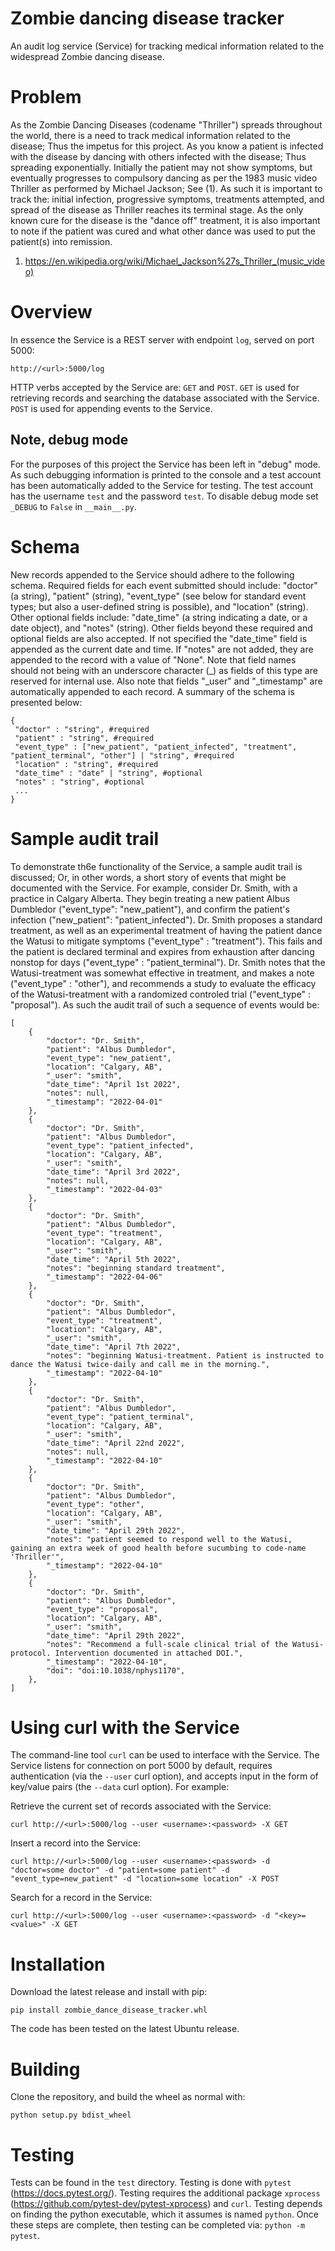 # Zombie dancing disease tracker
 An audit log service (Service) for tracking medical information related to the widespread Zombie dancing disease.

# Problem

As the Zombie Dancing Diseases (codename "Thriller") spreads throughout the world, there is a need to track medical information related to the disease; Thus the impetus for this project. As you know a patient is infected with the disease by dancing with others infected with the disease; Thus spreading exponentially. Initially the patient may not show symptoms, but eventually progresses to compulsory dancing as per the 1983 music video Thriller as performed by Michael Jackson; See (1). As such it is important to track the: initial infection, progressive symptoms, treatments attempted, and spread of the disease as Thriller reaches its terminal stage. As the only known cure for the disease is the "dance off" treatment, it is also important to note if the patient was cured and what other dance was used to put the patient(s) into remission.

1) https://en.wikipedia.org/wiki/Michael_Jackson%27s_Thriller_(music_video)

# Overview

In essence the Service is a REST server with endpoint `log`, served on port 5000:

`http://<url>:5000/log`

HTTP verbs accepted by the Service are: `GET` and `POST`. `GET` is used for retrieving records and searching the database associated with the Service. `POST` is used for appending events to the Service.

## Note, debug mode

For the purposes of this project the Service has been left in "debug" mode. As such debugging information is printed to the console and a test account has been automatically added to the Service for testing. The test account has the username `test` and the password `test`. To disable debug mode set `_DEBUG` to `False` in `__main__.py`.

# Schema

New records appended to the Service should adhere to the following schema. Required fields for each event submitted should include: "doctor" (a string), "patient" (string), "event_type" (see below for standard event types; but also a user-defined string is possible), and "location" (string). Other optional fields include: "date_time" (a string indicating a date, or a date object), and "notes" (string). Other fields beyond these required and optional fields are also accepted. If not specified the "date_time" field is appended as the current date and time. If "notes" are not added, they are appended to the record with a value of "None". Note that field names should not being with an underscore character (\_) as fields of this type are reserved for internal use. Also note that fields "\_user" and "\_timestamp" are automatically appended to each record. A summary of the schema is presented below:

```
{
 "doctor" : "string", #required
 "patient" : "string", #required
 "event_type" : ["new_patient", "patient_infected", "treatment", "patient_terminal", "other"] | "string", #required
 "location" : "string", #required
 "date_time" : "date" | "string", #optional
 "notes" : "string", #optional
 ...
}
```

# Sample audit trail

To demonstrate th6e functionality of the Service, a sample audit trail is discussed; Or, in other words, a short story of events that might be documented with the Service. For example, consider Dr. Smith, with a practice in Calgary Alberta. They begin treating a new patient Albus Dumbledor ("event_type": "new_patient"), and confirm the patient's infection ("new_patient": "patient_infected"). Dr. Smith proposes a standard treatment, as well as an experimental treatment of having the patient dance the Watusi to mitigate symptoms ("event_type" : "treatment"). This fails and the patient is declared terminal and expires from exhaustion after dancing nonstop for days ("event_type" : "patient_terminal"). Dr. Smith notes that the Watusi-treatment was somewhat effective in treatment, and makes a note ("event_type" : "other"), and recommends a study to evaluate the efficacy of the Watusi-treatment with a randomized controled trial ("event_type" : "proposal"). As such the audit trail of such a sequence of events would be:

```
[                                                 
    {                                             
        "doctor": "Dr. Smith",                  
        "patient": "Albus Dumbledor",                
        "event_type": "new_patient",              
        "location": "Calgary, AB",              
        "_user": "smith",                          
        "date_time": "April 1st 2022",
        "notes": null,                            
        "_timestamp": "2022-04-01"
    },
    {                                             
        "doctor": "Dr. Smith",                  
        "patient": "Albus Dumbledor",                
        "event_type": "patient_infected",              
        "location": "Calgary, AB",              
        "_user": "smith",                          
        "date_time": "April 3rd 2022",
        "notes": null,                            
        "_timestamp": "2022-04-03"
    },
    {
        "doctor": "Dr. Smith",                  
        "patient": "Albus Dumbledor",                
        "event_type": "treatment",
        "location": "Calgary, AB",              
        "_user": "smith",                          
        "date_time": "April 5th 2022",
        "notes": "beginning standard treatment",                            
        "_timestamp": "2022-04-06"
    },
    {
        "doctor": "Dr. Smith",                  
        "patient": "Albus Dumbledor",                
        "event_type": "treatment",
        "location": "Calgary, AB",              
        "_user": "smith",                          
        "date_time": "April 7th 2022",
        "notes": "beginning Watusi-treatment. Patient is instructed to dance the Watusi twice-daily and call me in the morning.",                            
        "_timestamp": "2022-04-10"
    },
    {
        "doctor": "Dr. Smith",                  
        "patient": "Albus Dumbledor",                
        "event_type": "patient_terminal",
        "location": "Calgary, AB",              
        "_user": "smith",                          
        "date_time": "April 22nd 2022",
        "notes": null,
        "_timestamp": "2022-04-10"
    },
    {
        "doctor": "Dr. Smith",
        "patient": "Albus Dumbledor",
        "event_type": "other",
        "location": "Calgary, AB",
        "_user": "smith",                          
        "date_time": "April 29th 2022",
        "notes": "patient seemed to respond well to the Watusi, gaining an extra week of good health before sucumbing to code-name 'Thriller'",
        "_timestamp": "2022-04-10"
    },
    {
        "doctor": "Dr. Smith",
        "patient": "Albus Dumbledor",
        "event_type": "proposal",
        "location": "Calgary, AB",
        "_user": "smith",                          
        "date_time": "April 29th 2022",
        "notes": "Recommend a full-scale clinical trial of the Watusi-protocol. Intervention documented in attached DOI.",
        "_timestamp": "2022-04-10",
        "doi": "doi:10.1038/nphys1170",
    },
]                                                 
```

# Using curl with the Service

The command-line tool `curl` can be used to interface with the Service. The Service listens for connection on port 5000 by default, requires authentication (via the `--user` curl option), and accepts input in the form of key/value pairs (the `--data` curl option). For example:

Retrieve the current set of records associated with the Service:

`curl http://<url>:5000/log --user <username>:<password> -X GET`

Insert a record into the Service:

`curl http://<url>:5000/log --user <username>:<password> -d "doctor=some doctor" -d "patient=some patient" -d "event_type=new_patient" -d "location=some location" -X POST`

Search for a record in the Service:

`curl http://<url>:5000/log --user <username>:<password> -d "<key>=<value>" -X GET`

# Installation

Download the latest release and install with pip:

`pip install zombie_dance_disease_tracker.whl`

The code has been tested on the latest Ubuntu release.

# Building

Clone the repository, and build the wheel as normal with:

`python setup.py bdist_wheel`

# Testing

Tests can be found in the `test` directory. Testing is done with `pytest` (https://docs.pytest.org/). Testing requires the additional package `xprocess` (https://github.com/pytest-dev/pytest-xprocess) and `curl`. Testing depends on finding the python executable, which it assumes is named `python`. Once these steps are complete, then testing can be completed via: `python -m pytest`.
